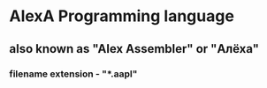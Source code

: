 # AlexA Programming language
## also known as "Alex Assembler" or "Алёха"
###   filename extension  - "*.aapl"